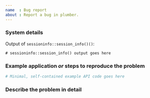 ```yaml
---
name  : Bug report
about : Report a bug in plumber.
---
```


<!--
This issue tracker is for bugs and feature requests in the plumber package.

Before you file an issue, please upgrade to the latest development of plumber from GitHub and confirm that the problem persists.

# First, restart R.
# To install latest plumber from GitHub:
remotes::install_github("rstudio/plumber")

See Shiny's guide to writing good bug reports for general guidance: https://github.com/rstudio/shiny/wiki/Writing-Good-Bug-Reports. The better your report is, the likelier we are to be able to reproduce and ultimately solve it.
-->

### System details

Output of `sessioninfo::session_info()()`:

```
# sessioninfo::session_info() output goes here
```

### Example application *or* steps to reproduce the problem

<!-- If you're able to create one, a `reprex::reprex` (REProducible EXample, https://reprex.tidyverse.org/) is extremely helpful to us. For instructions on how to create good reprex, please see: https://reprex.tidyverse.org/articles/reprex-dos-and-donts.html .  We understand the interactive nature of plumber, having two separate reprex outputs (generating the server and calling server) is perfectly acceptable.  -->

```R
# Minimal, self-contained example API code goes here
```

### Describe the problem in detail

